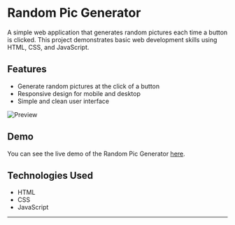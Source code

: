 # Random Pic Generator

A simple web application that generates random pictures each time a button is clicked. This project demonstrates basic web development skills using HTML, CSS, and JavaScript.

## Features

- Generate random pictures at the click of a button
- Responsive design for mobile and desktop
- Simple and clean user interface

![Preview](preview.png)

## Demo

You can see the live demo of the Random Pic Generator [here](https://hardiksrivatavaa.github.io/Random-Pic-Generator/).

## Technologies Used

- HTML
- CSS
- JavaScript

---
